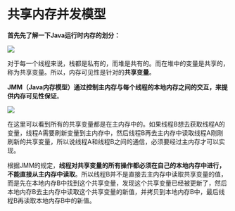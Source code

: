 # 共享内存并发模型

**首先先了解一下Java运行时内存的划分：**

![](https://img-blog.csdnimg.cn/20200328164222468.png?x-oss-process=image/watermark,type_ZmFuZ3poZW5naGVpdGk,shadow_10,text_aHR0cHM6Ly9ibG9nLmNzZG4ubmV0L3dhbmdjaGVuZ21pbmcx,size_16,color_FFFFFF,t_70)

对于每一个线程来说，栈都是私有的，而堆是共有的。而在堆中的变量是共享的，称为共享变量。所以，内存可见性是针对的**共享变量**。

**JMM（**Java内存模型**）通过控制主内存与每个线程的本地内存之间的交互，来提供内存可见性保证**。

![](https://img-blog.csdnimg.cn/20200330091315859.png?x-oss-process=image/watermark,type_ZmFuZ3poZW5naGVpdGk,shadow_10,text_aHR0cHM6Ly9ibG9nLmNzZG4ubmV0L3dhbmdjaGVuZ21pbmcx,size_16,color_FFFFFF,t_70)

在这里可以看到所有的共享变量都是在主内存中的。如果线程B想去获取线程A的变量，线程A需要刷新变量到主内存中，然后线程B再去主内存中读取线程A刚刚刷新的共享变量，所以说线程A和线程B之间的通信，必须要经过主内存才可以实现。

根据JMM的规定，**线程对共享变量的所有操作都必须在自己的本地内存中进行，不能直接从主内存中读取**。所以线程B并不是直接去主内存中读取共享变量的值，而是先在本地内存B中找到这个共享变量，发现这个共享变量已经被更新了，然后本地内存B去主内存中读取这个共享变量的新值，并拷贝到本地内存B中，最后线程B再读取本地内存B中的新值。

